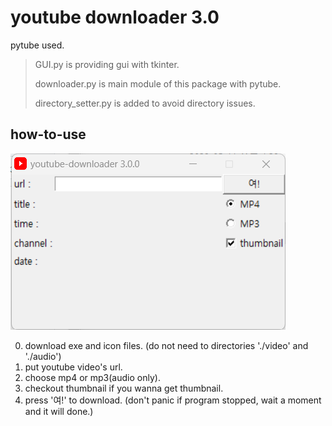 # youtube downloader 3.0

pytube used.

> GUI.py is providing gui with tkinter.
>
> downloader.py is main module of this package with pytube.
>
> directory_setter.py is added to avoid directory issues.

## how-to-use
![youtube downloader](/tutorial.png)

0. download exe and icon files. (do not need to directories './video' and './audio')
1. put youtube video's url.
2. choose mp4 or mp3(audio only).
3. checkout thumbnail if you wanna get thumbnail.
4. press '여!' to download. (don't panic if program stopped, wait a moment and it will done.)
